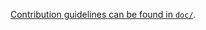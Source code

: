 <!--
   Unfortunately GitHub doesn't render symlinks as clickable, otherwise
   this file would be a symlink.
-->

[Contribution guidelines can be found in `doc/`](http://semgrep.dev/docs/contributing/contributing-code/).
